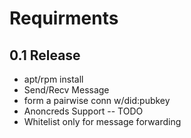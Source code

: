 # Requirments
## 0.1 Release
- apt/rpm install 
- Send/Recv Message
- form a pairwise conn w/did:pubkey
- Anoncreds Support
-- TODO
- Whitelist only for message forwarding
